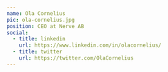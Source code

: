 ```yaml
---
name: Ola Cornelius
pic: ola-cornelius.jpg
position: CEO at Nerve AB
social:
  - title: linkedin
    url: https://www.linkedin.com/in/olacornelius/
  - title: twitter
    url: https://twitter.com/OlaCornelius
---
```

